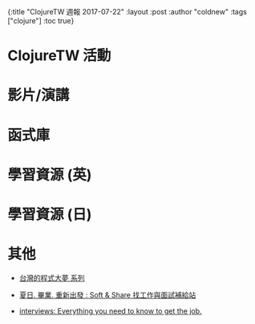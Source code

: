 {:title "ClojureTW 週報 2017-07-22"
:layout :post
:author "coldnew"
:tags  ["clojure"]
:toc true}

# ClojureTW 活動

# 影片/演講

# 函式庫


# 學習資源 (英)

# 學習資源 (日)


# 其他

* [台灣的程式大夢 系列](https://kaif.io/z/compiling/debates/y2OMuBtwRN)

* [夏日. 畢業. 重新出發 : Soft & Share 找工作與面試補給站](https://softnshare.wordpress.com/2017/07/17/graduate-job-search-interview/)

* [interviews: Everything you need to know to get the job.](https://github.com/kdn251/interviews)